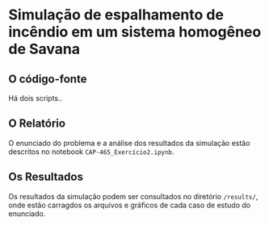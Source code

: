 # Simulação de espalhamento de incêndio em um sistema homogêneo de Savana

## O código-fonte
Há dois scripts..

## O Relatório
O enunciado do problema e a análise dos resultados da simulação estão descritos no notebook `CAP-465_Exercício2.ipynb`. 

## Os Resultados
Os resultados da simulação podem ser consultados no diretório `/results/`, onde estão carragdos os arquivos e gráficos de cada caso de estudo do enunciado. 
